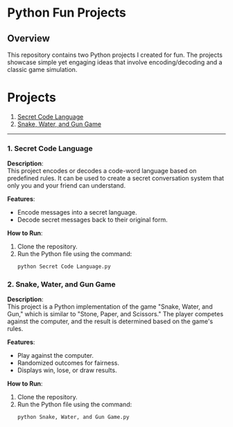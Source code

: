 # Python Fun Projects  

## Overview  
This repository contains two Python projects I created for fun. The projects showcase simple yet engaging ideas that involve encoding/decoding and a classic game simulation.  

# Projects
1. [Secret Code Language](#[encoderdecoder](https://github.com/sagarbhati23/Python-Projects-by-Sagar-Bhati/blob/main/Secret%20Code%20Language.py))  
2. [Snake, Water, and Gun Game](#snake-water-and-gun-gamehttps://github.com/sagarbhati23/Python-Projects-by-Sagar-Bhati/blob/main/Snake%2C%20Water%2C%20and%20Gun%20Game.py)  

---

### 1. **Secret Code Language**  
**Description**:  
This project encodes or decodes a code-word language based on predefined rules. It can be used to create a secret conversation system that only you and your friend can understand.  

**Features**:  
- Encode messages into a secret language.  
- Decode secret messages back to their original form.  

**How to Run**:  
1. Clone the repository.  
2. Run the Python file using the command:  
   ```bash
   python Secret Code Language.py


### 2. **Snake, Water, and Gun Game**  
**Description**:  
This project is a Python implementation of the game "Snake, Water, and Gun," which is similar to "Stone, Paper, and Scissors." The player competes against the computer, and the result is determined based on the game's rules.  

**Features**:  
- Play against the computer.  
- Randomized outcomes for fairness.  
- Displays win, lose, or draw results.  

**How to Run**:  
1. Clone the repository.  
2. Run the Python file using the command:  
   ```bash
   python Snake, Water, and Gun Game.py
